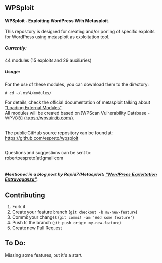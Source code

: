 ## WPSploit

#### WPSploit - Exploiting WordPress With Metasploit.

This repository is designed for creating and/or porting of specific exploits 
for WordPress using metasploit as exploitation tool.

##### Currently:</br>
44 modules (15 exploits and 29 auxiliaries)

##### Usage:</br>
For the use of these modules, you can download them to the directory:
```
# cd ~/.msf4/modules/
```
For details, check the official documentation of metasploit talking about ["Loading External Modules"](https://github.com/rapid7/metasploit-framework/wiki/Loading-External-Modules).</br>
All modules will be created based on [WPScan Vulnerability Database - WPVDB] (https://wpvulndb.com/).</br></br>

The public GitHub source repository can be found at:</br>
https://github.com/espreto/wpsploit</br></br>

Questions and suggestions can be sent to:</br>
robertoespreto[at]gmail.com</br></br>
 
##### Mentioned in a blog post by Rapid7/Metasploit: ["WordPress Exploitation Extravaganza"](https://community.rapid7.com/community/metasploit/blog/2015/06/05/weekly-metasploit-wrapup-and-were-back).


Contributing
--
1. Fork it
2. Create your feature branch (```git checkout -b my-new-feature```)
3. Commit your changes (```git commit -am 'Add some feature'```)
4. Push to the branch (```git push origin my-new-feature```)
5. Create new Pull Request

To Do:
--
Missing some features, but it's a start.

